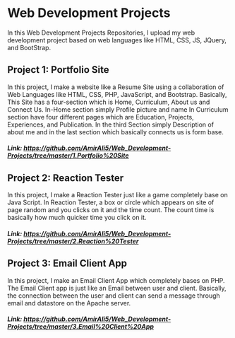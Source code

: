 # Web Development Projects
In this Web Development Projects Repositories, I upload my web development project based on web languages like HTML, CSS, JS, JQuery, and BootStrap.

## Project 1: Portfolio Site
In this project, I make a website like a Resume Site using a collaboration of Web Languages like HTML, CSS, PHP, JavaScript, and Bootstrap. Basically, This Site has a four-section which is Home, Curriculum, About us and Connect Us. In-Home section simply Profile picture and name In Curriculum section have four different pages which are Education, Projects, Experiences, and Publication. In the third Section simply Description of about me and in the last section which basically connects us is form base.
##### Link: https://github.com/AmirAli5/Web_Development-Projects/tree/master/1.Portfolio%20Site

## Project 2: Reaction Tester
In this project, I make a Reaction Tester just like a game completely base on Java Script. In Reaction Tester, a box or circle which appears on site of page random and you clicks on it and the time count. The count time is basically how much quicker time you click on it.
##### Link: https://github.com/AmirAli5/Web_Development-Projects/tree/master/2.Reaction%20Tester

## Project 3: Email Client App
In this project, I make an Email Client App which completely bases on PHP. The Email Client app is just like an Email between user and client. Basically, the connection between the user and client can send a message through email and datastore on the Apache server.
##### Link: https://github.com/AmirAli5/Web_Development-Projects/tree/master/3.Email%20Client%20App
